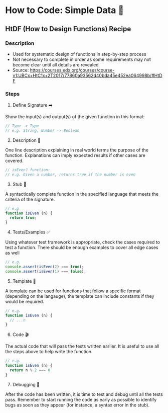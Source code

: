 # How to Code: Simple Data :page_with_curl:

## HtDF (How to Design Functions) Recipe

### Description

- Used for systematic design of functions in step-by-step process
- Not necessary to complete in order as some requirements may not become clear until all details are revealed
- Source: https://courses.edx.org/courses/course-v1:UBCx+HtC1x+2T2017/77860a93562d40bda45e452ea064998b/#HtDF

### Steps

1. Define Signature :arrow_right:

Show the input(s) and output(s) of the given function in this format:

```js
// Type -> Type
// e.g. String, Number -> Boolean
```

2. Description :page_facing_up:

One line description explaining in real world terms the purpose of the function. Explanations can imply expected results if other cases are covered.

```js
// isEven? function:
// e.g. Given a number, returns true if the number is even
```

3. Stub :pill:

A syntactically complete function in the specified language that meets the criteria of the signature.

```js
// e.g
function isEven (n) {
  return true;
}
```

4. Tests/Examples :white_check_mark:

Using whatever test framework is appropriate, check the cases required to test a function. There should be enough examples to cover all edge cases as well

```js
// e.g.
console.assert(isEven(2) === true);
console.assert(isEven(1) === false);
```

5. Template :repeat:

A template can be used for functions that follow a specific format (depending on the langauge), the template can include constants if they would be required.

```js
// e.g.
function isEven (n) {
  // ...n
}
```

6. Code :clapper:

The actual code that will pass the tests written earlier. It is useful to use all the steps above to help write the function.

```js
// e.g.
function isEven (n) {
  return n % 2 === 0
}
```

7. Debugging :bug:

After the code has been written, it is time to test and debug until all the tests pass. Remember to start running the code as early as possible to identify bugs as soon as they appear (for instance, a syntax error in the stub).
